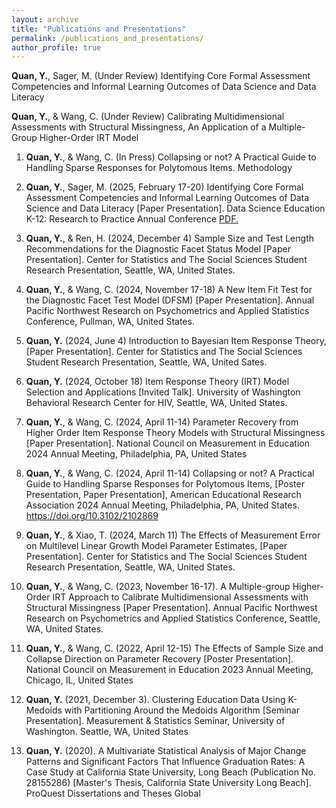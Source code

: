 ```yaml
---
layout: archive
title: "Publications and Presentations"
permalink: /publications_and_presentations/
author_profile: true
---
```


**Quan, Y.**, Sager, M. (Under Review) Identifying Core Formal Assessment Competencies and Informal Learning Outcomes of Data Science and Data Literacy 

**Quan, Y.**, & Wang, C. (Under Review) Calibrating Multidimensional Assessments with Structural Missingness, An Application of a Multiple-Group Higher-Order IRT Model

1. **Quan, Y.**, & Wang, C. (In Press) Collapsing or not? A Practical Guide to Handling Sparse Responses for Polytomous Items. Methodology

2. **Quan, Y.**, Sager, M. (2025, February 17-20) Identifying Core Formal Assessment Competencies and Informal Learning Outcomes of Data Science and Data Literacy [Paper Presentation]. Data Science Education K-12: Research to Practice Annual Conference <a href="yalequan.github.io/files/Quan_Sager_DS4E_Conference.pdf" target="_blank">PDF.</a>

3. **Quan, Y.**, & Ren, H. (2024, December 4) Sample Size and Test Length Recommendations for the Diagnostic Facet Status Model [Paper Presentation]. Center for Statistics and The Social Sciences Student Research Presentation, Seattle, WA, United States.

4. **Quan, Y.**, & Wang, C. (2024, November 17-18) A New Item Fit Test for the Diagnostic Facet Test Model (DFSM) [Paper Presentation]. Annual Pacific Northwest Research on Psychometrics and Applied Statistics Conference, Pullman, WA, United States.

5. **Quan, Y.** (2024, June 4) Introduction to Bayesian Item Response Theory, [Paper Presentation]. Center for Statistics and The Social Sciences Student Research Presentation, Seattle, WA, United Sates.

6. **Quan, Y.** (2024, October 18) Item Response Theory (IRT) Model Selection and Applications [Invited Talk]. University of Washington Behavioral Research Center for HIV, Seattle, WA, United States.

7. **Quan, Y.**, & Wang, C. (2024, April 11-14) Parameter Recovery from Higher Order Item Response Theory Models with Structural Missingness [Paper Presentation]. National Council on Measurement in Education 2024 Annual Meeting, Philadelphia, PA, United States

8. **Quan, Y.**, & Wang, C. (2024, April 11-14) Collapsing or not? A Practical Guide to Handling Sparse Responses for Polytomous Items, [Poster Presentation, Paper Presentation], American Educational Research Association 2024 Annual Meeting, Philadelphia, PA, United States. https://doi.org/10.3102/2102869

9. **Quan, Y.**, & Xiao, T. (2024, March 11) The Effects of Measurement Error on Multilevel Linear Growth Model Parameter Estimates, [Paper Presentation]. Center for Statistics and The Social Sciences Student Research Presentation, Seattle, WA, United States.

10. **Quan, Y.**, & Wang, C. (2023, November 16-17). A Multiple-group Higher-Order IRT Approach to Calibrate Multidimensional Assessments with Structural Missingness [Paper Presentation]. Annual Pacific Northwest Research on Psychometrics and Applied Statistics Conference, Seattle, WA, United States.

11. **Quan, Y.**, & Wang, C. (2022, April 12-15) The Effects of Sample Size and Collapse Direction on Parameter Recovery [Poster Presentation]. National Council on Measurement in Education 2023 Annual Meeting, Chicago, IL, United States

12. **Quan, Y.** (2021, December 3). Clustering Education Data Using K-Medoids with Partitioning Around the Medoids Algorithm [Seminar Presentation]. Measurement & Statistics Seminar, University of Washington. Seattle, WA, United States

13. **Quan, Y.** (2020). A Multivariate Statistical Analysis of Major Change Patterns and Significant Factors That Influence Graduation Rates: A Case Study at California State University, Long Beach (Publication No. 28155286) [Master's Thesis, California State University Long Beach]. ProQuest Dissertations and Theses Global
